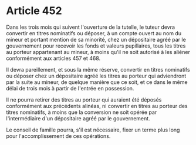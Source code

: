 # Article 452

Dans les trois mois qui suivent l'ouverture de la tutelle, le tuteur devra convertir en titres nominatifs ou déposer, à un compte ouvert au nom du mineur et portant mention de sa minorité, chez un dépositaire agréé par le gouvernement pour recevoir les fonds et valeurs pupillaires, tous les titres au porteur appartenant au mineur, à moins qu'il ne soit autorisé à les aliéner conformément aux articles 457 et 468.

Il devra pareillement, et sous la même réserve, convertir en titres nominatifs ou déposer chez un dépositaire agréé les titres au porteur qui adviendront par la suite au mineur, de quelque manière que ce soit, et ce dans le même délai de trois mois à partir de l'entrée en possession.

Il ne pourra retirer des titres au porteur qui auraient été déposés conformément aux précédents alinéas, ni convertir en titres au porteur des titres nominatifs, à moins que la conversion ne soit opérée par l'intermédiaire d'un dépositaire agréé par le gouvernement.

Le conseil de famille pourra, s'il est nécessaire, fixer un terme plus long pour l'accomplissement de ces opérations.
